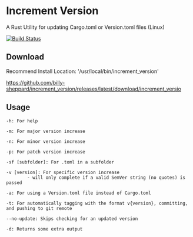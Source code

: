 
# Increment Version
A Rust Utility for updating Cargo.toml or Version.toml files (Linux)

[![Build Status](https://dev.azure.com/billyjsheppard/increment_version/_apis/build/status/Increment%20Version?branchName=master)](https://dev.azure.com/billyjsheppard/increment_version/_build/latest?definitionId=1&branchName=master)

## Download
Recommend Install Location: '/usr/local/bin/increment_version'

https://github.com/billy-sheppard/increment_version/releases/latest/download/increment_versio

## Usage

    -h: For help

    -m: For major version increase

    -n: For minor version increase

    -p: For patch version increase

    -sf [subfolder]: For .toml in a subfolder

    -v [version]: For specific version increase
            - will only complete if a valid SemVer string (no quotes) is passed

    -a: For using a Version.toml file instead of Cargo.toml
    
    -t: For automatically tagging with the format v{version}, committing, and pushing to git remote

    --no-update: Skips checking for an updated version

    -d: Returns some extra output
